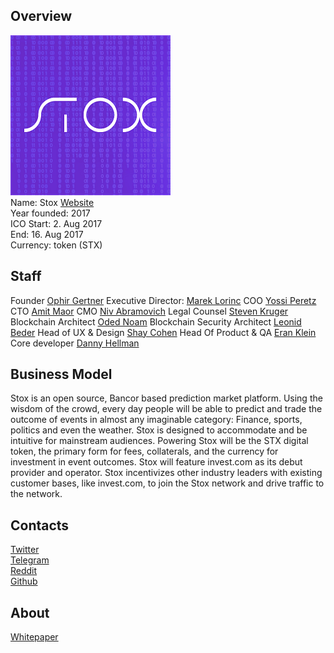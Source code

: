 ## Overview
![Stox  logo](../projects/logo/stox.png)  
Name:  Stox 
[Website](https://www.stox.com/)   
Year founded:  2017  
ICO Start: 2. Aug 2017  
End: 16. Aug 2017  
Currency: token (STX)	 
## Staff 
Founder [Ophir Gertner](../people/ophir_gertner.md) 
Executive Director: [Marek Lorinc](marek_lorinc.md)
COO [Yossi Peretz](../people/yossi_peretz.md) 
CTO [Amit Maor](../people/amit_maor.md) 
CMO [Niv Abramovich](../people/niv_abramovich.md) 
Legal Counsel [Steven Kruger](../people/steven_kruger.md) 
Blockchain Architect [Oded Noam](../people/oded_noam.md) 
Blockchain Security Architect [Leonid Beder](../people/leonid_beder.md) 
Head of UX & Design [Shay Cohen](../people/shay_cohen.md) 
Head Of Product & QA [Eran Klein](../people/eran_klein.md) 
Core developer [Danny Hellman](../people/danny_hellman.md) 
## Business Model
Stox is an open source, Bancor based prediction market platform.
Using the wisdom of the crowd, every day people will be able to predict and trade the outcome of events in almost any imaginable category: Finance, sports, politics and even the weather.
Stox is designed to accommodate and be intuitive for mainstream audiences.
Powering Stox will be the STX digital token, the primary form for fees, collaterals, and the currency for investment in event outcomes.
Stox will feature invest.com as its debut provider and operator.
Stox incentivizes other industry leaders with existing customer bases, like invest.com, to join the Stox network and drive traffic to the network.
## Contacts    
[Twitter](https://twitter.com/stx_coin)   
[Telegram](https://t.me/joinchat/DByWw0Pnq9BAy4FqPv_Lyg)   
[Reddit](https://www.reddit.com/r/STOX/)  
[Github](https://github.com/stx-technologies/stox-token)
  
## About 
[Whitepaper](https://www.stox.com/assets/pdf/stox-whitepaper.pdf)
